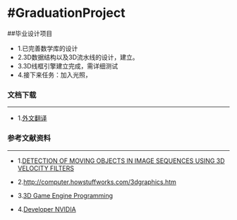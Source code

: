 #GraduationProject
=================

##毕业设计项目
* 1.已完善数学库的设计
* 2.3D数据结构以及3D流水线的设计，建立。
* 3.3D线框引擎建立完成，需详细测试
* 4.接下来任务：加入光照，

### 文档下载  ###
-------------------------------------------------------
* 1.[外文翻译](https://github.com/h136799711/GraduationProject/raw/master/doc/文献翻译.doc "外文翻译")



### 参考文献资料 ###
-----------------------------------------------------

* 1.[DETECTION OF MOVING OBJECTS IN IMAGE SEQUENCES USING 3D VELOCITY FILTERS
](http://www.metapress.com/content/d6p7773526758003/fulltext.pdf "An article")

* 2.http://computer.howstuffworks.com/3dgraphics.htm


* 3.[3D Game Engine Programming](http://design-engine.com/industry-news/a-history-lesson-on-alias-3d-software  "3D Game Engine Programming")

* 4.[Developer NVIDIA]( http://developer.download.nvidia.com/books/gpu_gems_3/samples/gems3_ch30.pdf "Developer NVIDIA")
